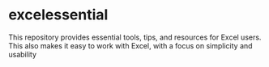 # excelessential
This repository provides essential tools, tips, and resources for Excel users. This also makes it easy to work with Excel, with a focus on simplicity and usability

